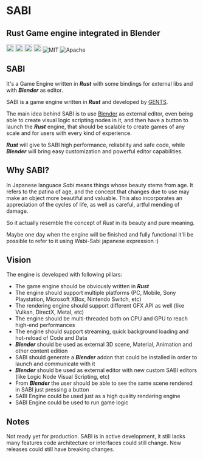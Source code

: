# **SABI** 
## Rust Game engine integrated in Blender

[<img alt="github repository" src="https://img.shields.io/badge/github-gents83/SABI-8da0cb?logo=github" height="20">](https://github.com/gents83/SABI)
[<img alt="github pages" src="https://img.shields.io/badge/Docs-github-brightgreen" height="20">](https://gents83.github.io/SABI/)
[<img alt="github workflow sattus" src="https://img.shields.io/github/workflow/status/gents83/SABI/Deploy%20on%20Github%20Pages?style=plastic" height="20">](https://github.com/gents83/SABI/actions)
[<img alt="github sponsor" src="https://img.shields.io/github/sponsors/gents83?style=plastic" height="20">](https://github.com/sponsors/gents83)
![MIT](https://img.shields.io/badge/license-MIT-blue.svg)
![Apache](https://img.shields.io/badge/license-Apache-blue.svg)

## SABI

It's a Game Engine written in _**Rust**_ with some bindings for external libs and with _**Blender**_ as editor.

SABI is a game engine written in _**Rust**_ and developed by [GENTS](https://twitter.com/gents83). 

The main idea behind SABI is to use [Blender](https://www.blender.org/) as external editor, even being able to create visual logic scripting nodes in it, and then have a button to launch the _**Rust**_ engine, that should be scalable to create games of any scale and for users with every kind of experience.

_**Rust**_ will give to SABI high performance, reliability and safe code, while _**Blender**_ will bring easy customization and powerful editor capabilities.


## Why SABI?

In Japanese languace _Sabi_ means things whose beauty stems from age. It refers to the patina of age, and the concept that changes due to use may make an object more beautiful and valuable. This also incorporates an appreciation of the cycles of life, as well as careful, artful mending of damage.

So it actually resemble the concept of _Rust_ in its beauty and pure meaning.

Maybe one day when the engine will be finished and fully functional it'll be possible to refer to it using Wabi-Sabi japanese expression :)


## Vision

The engine is developed with following pillars:
- The game engine should be obviously written in _**Rust**_
- The engine should support multiple platforms (PC, Mobile, Sony Playstation, Microsoft XBox, Nintendo Switch, etc)
- The rendering engine should support different GFX API as well (like Vulkan, DirectX, Metal, etc)
- The engine should be multi-threaded both on CPU and GPU to reach high-end performances
- The engine should support streaming, quick background loading and hot-reload of Code and Data
- _**Blender**_ should be used as external 3D scene, Material, Animation and other content edition 
- SABI should generate a _**Blender**_ addon that could be installed in order to launch and communicate with it
- _**Blender**_ should be used as external editor with new custom SABI editors (like Logic Node Visual Scripting, etc) 
- From _**Blender**_ the user should be able to see the same scene rendered in SABI just pressing a button
- SABI Engine could be used just as a high quality rendering engine
- SABI Engine could be used to run game logic  

## Notes

Not ready yet for production.
SABI is in active development, it still lacks many features code architecture or interfaces could still change. 
New releases could still have breaking changes.
